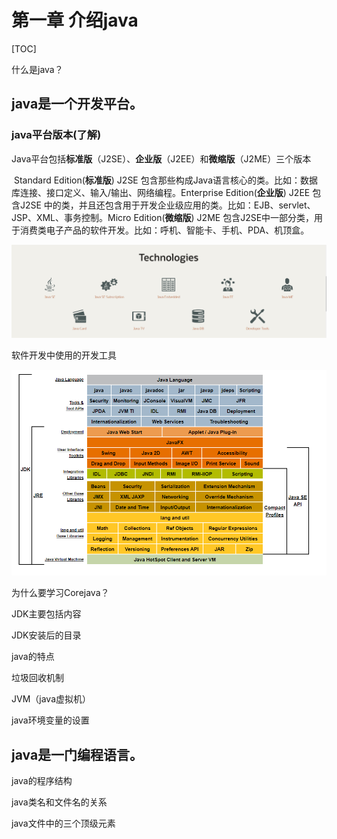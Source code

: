 # 第一章 介绍java

[TOC]

什么是java？

## java是一个开发平台。

### java平台版本(了解)

Java平台包括**标准版**（J2SE）、**企业版**（J2EE）和**微缩版**（J2ME）三个版本

​	Standard Edition(**标准版**) J2SE 包含那些构成Java语言核心的类。比如：数据库连接、接口定义、输入/输出、网络编程。
​	Enterprise Edition(**企业版**) J2EE 包含J2SE 中的类，并且还包含用于开发企业级应用的类。比如：EJB、servlet、JSP、XML、事务控制。
​	Micro Edition(**微缩版**) J2ME 包含J2SE中一部分类，用于消费类电子产品的软件开发。比如：呼机、智能卡、手机、PDA、机顶盒。

![image-20200205203835429](https://github.com/lining1004/courseNote/blob/master/java/corejava/image/java.png)

软件开发中使用的开发工具

<img src="https://github.com/lining1004/courseNote/blob/master/java/corejava/image/jdkAndjre.png" alt="image-20200205204328091" style="zoom: 67%;" />



为什么要学习Corejava？

JDK主要包括内容

JDK安装后的目录

java的特点

垃圾回收机制

JVM（java虚拟机）

java环境变量的设置

## java是一门编程语言。

java的程序结构

java类名和文件名的关系

java文件中的三个顶级元素


